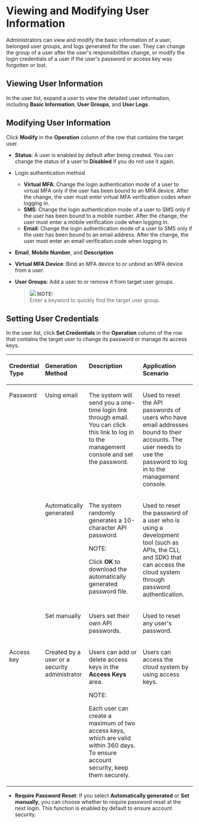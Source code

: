 # Viewing and Modifying User Information<a name="en-us_topic_0046661675"></a>

Administrators can view and modify the basic information of a user, belonged user groups, and logs generated for the user. They can change the group of a user after the user's responsibilities change, or modify the login credentials of a user if the user's password or access key was forgotten or lost.

## Viewing User Information<a name="section36783718"></a>

In the user list, expand a user to view the detailed user information, including  **Basic Information**,  **User Groups**, and  **User Logs**.

## Modifying User Information<a name="section4671248204913"></a>

Click  **Modify**  in the  **Operation**  column of the row that contains the target user.

-   **Status**: A user is enabled by default after being created. You can change the status of a user to  **Disabled**  if you do not use it again.
-   Login authentication method
    -   **Virtual MFA**: Change the login authentication mode of a user to virtual MFA only if the user has been bound to an MFA device. After the change, the user must enter virtual MFA verification codes when logging in.
    -   **SMS**: Change the login authentication mode of a user to SMS only if the user has been bound to a mobile number. After the change, the user must enter a mobile verification code when logging in.
    -   **Email**: Change the login authentication mode of a user to SMS only if the user has been bound to an email address. After the change, the user must enter an email verification code when logging in.

-   **Email**,  **Mobile Number**, and  **Description**
-   **Virtual MFA Device**: Bind an MFA device to or unbind an MFA device from a user.
-   **User Groups**: Add a user to or remove it from target user groups.

    >![](/images/icon-note.gif) **NOTE:**   
    >Enter a keyword to quickly find the target user group.  


## Setting User Credentials<a name="section17362720871"></a>

In the user list, click  **Set Credentials**  in the  **Operation**  column of the row that contains the target user to change its password or manage its access keys.

<a name="table022714719410"></a>
<table><thead align="left"><tr id="row722464717416"><th class="cellrowborder" valign="top" width="17.990000000000002%" id="mcps1.1.5.1.1"><p id="p10224194774113"><a name="p10224194774113"></a><a name="p10224194774113"></a><strong id="b84235270618341"><a name="b84235270618341"></a><a name="b84235270618341"></a>Credential Type</strong></p>
</th>
<th class="cellrowborder" valign="top" width="21.89%" id="mcps1.1.5.1.2"><p id="p5224164714415"><a name="p5224164714415"></a><a name="p5224164714415"></a><strong id="b84235270615166"><a name="b84235270615166"></a><a name="b84235270615166"></a>Generation Method</strong></p>
</th>
<th class="cellrowborder" valign="top" width="30.75%" id="mcps1.1.5.1.3"><p id="p7224154712411"><a name="p7224154712411"></a><a name="p7224154712411"></a><strong id="b14438018113629"><a name="b14438018113629"></a><a name="b14438018113629"></a>Description</strong></p>
</th>
<th class="cellrowborder" valign="top" width="29.37%" id="mcps1.1.5.1.4"><p id="p8224184754119"><a name="p8224184754119"></a><a name="p8224184754119"></a><strong id="b84235270614261"><a name="b84235270614261"></a><a name="b84235270614261"></a>Application Scenario</strong></p>
</th>
</tr>
</thead>
<tbody><tr id="row1522584713416"><td class="cellrowborder" rowspan="3" valign="top" width="17.990000000000002%" headers="mcps1.1.5.1.1 "><p id="p13224194734115"><a name="p13224194734115"></a><a name="p13224194734115"></a>Password</p>
</td>
<td class="cellrowborder" valign="top" width="21.89%" headers="mcps1.1.5.1.2 "><p id="p14225247144115"><a name="p14225247144115"></a><a name="p14225247144115"></a>Using email</p>
</td>
<td class="cellrowborder" valign="top" width="30.75%" headers="mcps1.1.5.1.3 "><p id="p1522514473413"><a name="p1522514473413"></a><a name="p1522514473413"></a>The system will send you a one-time login link through email. You can click this link to log in to the management console and set the password.</p>
</td>
<td class="cellrowborder" valign="top" width="29.37%" headers="mcps1.1.5.1.4 "><p id="p17225154719413"><a name="p17225154719413"></a><a name="p17225154719413"></a>Used to reset the API passwords of users who have email addresses bound to their accounts. The user needs to use the password to log in to the management console.</p>
</td>
</tr>
<tr id="row1522534712416"><td class="cellrowborder" valign="top" headers="mcps1.1.5.1.1 "><p id="p722513477410"><a name="p722513477410"></a><a name="p722513477410"></a>Automatically generated</p>
</td>
<td class="cellrowborder" valign="top" headers="mcps1.1.5.1.2 "><p id="p12225247154111"><a name="p12225247154111"></a><a name="p12225247154111"></a>The system randomly generates a 10-character API password.</p>
<div class="note" id="note10225164718417"><a name="note10225164718417"></a><a name="note10225164718417"></a><span class="notetitle"> NOTE: </span><div class="notebody"><p id="p1622512472412"><a name="p1622512472412"></a><a name="p1622512472412"></a>Click <strong id="b842352706162536"><a name="b842352706162536"></a><a name="b842352706162536"></a>OK</strong> to download the automatically generated password file.</p>
</div></div>
</td>
<td class="cellrowborder" valign="top" headers="mcps1.1.5.1.3 "><p id="p1922518479415"><a name="p1922518479415"></a><a name="p1922518479415"></a>Used to reset the password of a user who is using a development tool (such as APIs, the CLI, and SDK) that can access the cloud system through password authentication.</p>
</td>
</tr>
<tr id="row7225847114115"><td class="cellrowborder" valign="top" headers="mcps1.1.5.1.1 "><p id="p2225247194118"><a name="p2225247194118"></a><a name="p2225247194118"></a>Set manually</p>
</td>
<td class="cellrowborder" valign="top" headers="mcps1.1.5.1.2 "><p id="p222574713418"><a name="p222574713418"></a><a name="p222574713418"></a>Users set their own API passwords.</p>
</td>
<td class="cellrowborder" valign="top" headers="mcps1.1.5.1.3 "><p id="p14225184794110"><a name="p14225184794110"></a><a name="p14225184794110"></a>Used to reset any user's password.</p>
</td>
</tr>
<tr id="row522714764114"><td class="cellrowborder" valign="top" width="17.990000000000002%" headers="mcps1.1.5.1.1 "><p id="p13226124724116"><a name="p13226124724116"></a><a name="p13226124724116"></a>Access key</p>
</td>
<td class="cellrowborder" valign="top" width="21.89%" headers="mcps1.1.5.1.2 "><p id="p3226174719417"><a name="p3226174719417"></a><a name="p3226174719417"></a>Created by a user or a security administrator</p>
</td>
<td class="cellrowborder" valign="top" width="30.75%" headers="mcps1.1.5.1.3 "><p id="p182265470415"><a name="p182265470415"></a><a name="p182265470415"></a>Users can add or delete access keys in the <strong id="b842352706162923"><a name="b842352706162923"></a><a name="b842352706162923"></a>Access Keys</strong> area.</p>
<div class="note" id="note14226847114115"><a name="note14226847114115"></a><a name="note14226847114115"></a><span class="notetitle"> NOTE: </span><div class="notebody"><p id="p14226114754118"><a name="p14226114754118"></a><a name="p14226114754118"></a>Each user can create a maximum of two access keys, which are valid within 360 days. To ensure account security, keep them securely.</p>
</div></div>
</td>
<td class="cellrowborder" valign="top" width="29.37%" headers="mcps1.1.5.1.4 "><p id="p42261547134110"><a name="p42261547134110"></a><a name="p42261547134110"></a>Users can access the cloud system by using access keys.</p>
</td>
</tr>
</tbody>
</table>

-   **Require Password Reset**: If you select  **Automatically generated**  or  **Set manually**, you can choose whether to require password reset at the next login. This function is enabled by default to ensure account security.


